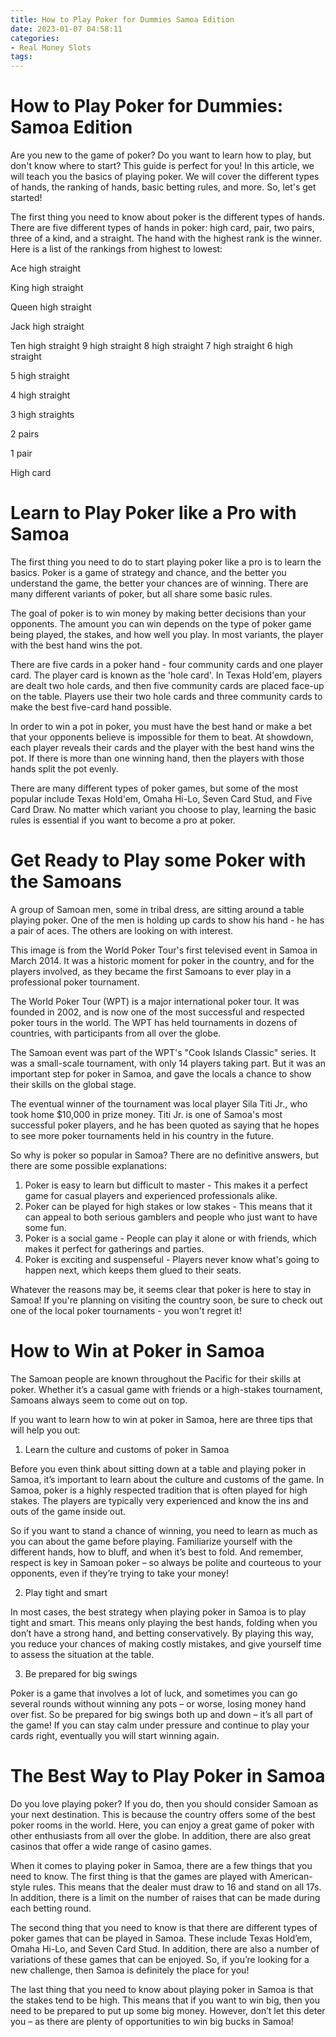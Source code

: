 ```yaml
---
title: How to Play Poker for Dummies Samoa Edition
date: 2023-01-07 04:58:11
categories:
- Real Money Slots
tags:
---
```



#  How to Play Poker for Dummies: Samoa Edition

Are you new to the game of poker? Do you want to learn how to play, but don't know where to start? This guide is perfect for you! In this article, we will teach you the basics of playing poker. We will cover the different types of hands, the ranking of hands, basic betting rules, and more. So, let's get started!

The first thing you need to know about poker is the different types of hands. There are five different types of hands in poker: high card, pair, two pairs, three of a kind, and a straight. The hand with the highest rank is the winner. Here is a list of the rankings from highest to lowest:

Ace high straight

King high straight

Queen high straight

Jack high straight

Ten high straight
9 high straight
8 high straight
7 high straight
6 high straight 

 5 high straight 

 4 high straight 

 3 high straights 

 2 pairs 

 1 pair 

 High card

#  Learn to Play Poker like a Pro with Samoa

The first thing you need to do to start playing poker like a pro is to learn the basics. Poker is a game of strategy and chance, and the better you understand the game, the better your chances are of winning. There are many different variants of poker, but all share some basic rules.

The goal of poker is to win money by making better decisions than your opponents. The amount you can win depends on the type of poker game being played, the stakes, and how well you play. In most variants, the player with the best hand wins the pot.

There are five cards in a poker hand - four community cards and one player card. The player card is known as the 'hole card'. In Texas Hold'em, players are dealt two hole cards, and then five community cards are placed face-up on the table. Players use their two hole cards and three community cards to make the best five-card hand possible.

In order to win a pot in poker, you must have the best hand or make a bet that your opponents believe is impossible for them to beat. At showdown, each player reveals their cards and the player with the best hand wins the pot. If there is more than one winning hand, then the players with those hands split the pot evenly.

There are many different types of poker games, but some of the most popular include Texas Hold'em, Omaha Hi-Lo, Seven Card Stud, and Five Card Draw. No matter which variant you choose to play, learning the basic rules is essential if you want to become a pro at poker.

#  Get Ready to Play some Poker with the Samoans

A group of Samoan men, some in tribal dress, are sitting around a table playing poker. One of the men is holding up cards to show his hand - he has a pair of aces. The others are looking on with interest.

This image is from the World Poker Tour's first televised event in Samoa in March 2014. It was a historic moment for poker in the country, and for the players involved, as they became the first Samoans to ever play in a professional poker tournament.

The World Poker Tour (WPT) is a major international poker tour. It was founded in 2002, and is now one of the most successful and respected poker tours in the world. The WPT has held tournaments in dozens of countries, with participants from all over the globe.

The Samoan event was part of the WPT's "Cook Islands Classic" series. It was a small-scale tournament, with only 14 players taking part. But it was an important step for poker in Samoa, and gave the locals a chance to show their skills on the global stage.

The eventual winner of the tournament was local player Sila Titi Jr., who took home $10,000 in prize money. Titi Jr. is one of Samoa's most successful poker players, and he has been quoted as saying that he hopes to see more poker tournaments held in his country in the future.

So why is poker so popular in Samoa? There are no definitive answers, but there are some possible explanations:

1) Poker is easy to learn but difficult to master - This makes it a perfect game for casual players and experienced professionals alike.
2) Poker can be played for high stakes or low stakes - This means that it can appeal to both serious gamblers and people who just want to have some fun.
3) Poker is a social game - People can play it alone or with friends, which makes it perfect for gatherings and parties.
4) Poker is exciting and suspenseful - Players never know what's going to happen next, which keeps them glued to their seats.

Whatever the reasons may be, it seems clear that poker is here to stay in Samoa! If you're planning on visiting the country soon, be sure to check out one of the local poker tournaments - you won't regret it!

#  How to Win at Poker in Samoa

The Samoan people are known throughout the Pacific for their skills at poker. Whether it’s a casual game with friends or a high-stakes tournament, Samoans always seem to come out on top.

If you want to learn how to win at poker in Samoa, here are three tips that will help you out:

1. Learn the culture and customs of poker in Samoa

Before you even think about sitting down at a table and playing poker in Samoa, it’s important to learn about the culture and customs of the game. In Samoa, poker is a highly respected tradition that is often played for high stakes. The players are typically very experienced and know the ins and outs of the game inside out.

So if you want to stand a chance of winning, you need to learn as much as you can about the game before playing. Familiarize yourself with the different hands, how to bluff, and when it’s best to fold. And remember, respect is key in Samoan poker – so always be polite and courteous to your opponents, even if they’re trying to take your money!

2. Play tight and smart

In most cases, the best strategy when playing poker in Samoa is to play tight and smart. This means only playing the best hands, folding when you don’t have a strong hand, and betting conservatively. By playing this way, you reduce your chances of making costly mistakes, and give yourself time to assess the situation at the table.

3. Be prepared for big swings

Poker is a game that involves a lot of luck, and sometimes you can go several rounds without winning any pots – or worse, losing money hand over fist. So be prepared for big swings both up and down – it’s all part of the game! If you can stay calm under pressure and continue to play your cards right, eventually you will start winning again.

#  The Best Way to Play Poker in Samoa

Do you love playing poker? If you do, then you should consider Samoan as your next destination. This is because the country offers some of the best poker rooms in the world. Here, you can enjoy a great game of poker with other enthusiasts from all over the globe. In addition, there are also great casinos that offer a wide range of casino games.

When it comes to playing poker in Samoa, there are a few things that you need to know. The first thing is that the games are played with American-style rules. This means that the dealer must draw to 16 and stand on all 17s. In addition, there is a limit on the number of raises that can be made during each betting round.

The second thing that you need to know is that there are different types of poker games that can be played in Samoa. These include Texas Hold’em, Omaha Hi-Lo, and Seven Card Stud. In addition, there are also a number of variations of these games that can be enjoyed. So, if you’re looking for a new challenge, then Samoa is definitely the place for you!

The last thing that you need to know about playing poker in Samoa is that the stakes tend to be high. This means that if you want to win big, then you need to be prepared to put up some big money. However, don’t let this deter you – as there are plenty of opportunities to win big bucks in Samoa!